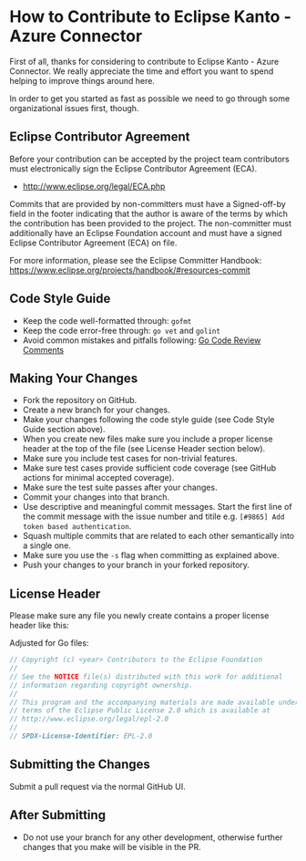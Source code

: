 # How to Contribute to Eclipse Kanto - Azure Connector

First of all, thanks for considering to contribute to Eclipse Kanto - Azure Connector. We really
appreciate the time and effort you want to spend helping to improve things around here.

In order to get you started as fast as possible we need to go through some organizational issues first, though.

## Eclipse Contributor Agreement

Before your contribution can be accepted by the project team contributors must
electronically sign the Eclipse Contributor Agreement (ECA).

* http://www.eclipse.org/legal/ECA.php

Commits that are provided by non-committers must have a Signed-off-by field in
the footer indicating that the author is aware of the terms by which the
contribution has been provided to the project. The non-committer must
additionally have an Eclipse Foundation account and must have a signed Eclipse
Contributor Agreement (ECA) on file.

For more information, please see the Eclipse Committer Handbook:
https://www.eclipse.org/projects/handbook/#resources-commit

## Code Style Guide

* Keep the code well-formatted through: `gofmt`
* Keep the code error-free through: `go vet` and `golint`
* Avoid common mistakes and pitfalls following: [Go Code Review Comments](https://github.com/golang/go/wiki/CodeReviewComments)

## Making Your Changes

* Fork the repository on GitHub.
* Create a new branch for your changes.
* Make your changes following the code style guide (see Code Style Guide section above).
* When you create new files make sure you include a proper license header at the top of the file (see License Header section below).
* Make sure you include test cases for non-trivial features.
* Make sure test cases provide sufficient code coverage (see GitHub actions for minimal accepted coverage).
* Make sure the test suite passes after your changes.
* Commit your changes into that branch.
* Use descriptive and meaningful commit messages. Start the first line of the commit message with the issue number and titile e.g. `[#9865] Add token based authentication`.
* Squash multiple commits that are related to each other semantically into a single one.
* Make sure you use the `-s` flag when committing as explained above.
* Push your changes to your branch in your forked repository.

## License Header

Please make sure any file you newly create contains a proper license header like this:

Adjusted for Go files:
```go
// Copyright (c) <year> Contributors to the Eclipse Foundation
//
// See the NOTICE file(s) distributed with this work for additional
// information regarding copyright ownership.
//
// This program and the accompanying materials are made available under the
// terms of the Eclipse Public License 2.0 which is available at
// http://www.eclipse.org/legal/epl-2.0
//
// SPDX-License-Identifier: EPL-2.0
```

## Submitting the Changes

Submit a pull request via the normal GitHub UI.

## After Submitting

* Do not use your branch for any other development, otherwise further changes that you make will be visible in the PR.
